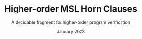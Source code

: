 ---
title: Higher-order MSL Horn Clauses
subtitle: A decidable fragment for higher-order program verification
venue: POPL 2023
date: January 2023
url: https://dl.acm.org/doi/abs/10.1145/3571262
---